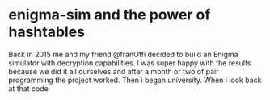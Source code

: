 # enigma-sim and the power of hashtables
Back in 2015 me and my friend @franOffi decided to build an Enigma simulator with decryption capabilities.
I was super happy with the results because we did it all ourselves and after a month or two of pair programming the project worked.
Then i began university.
When i look back at that code 

